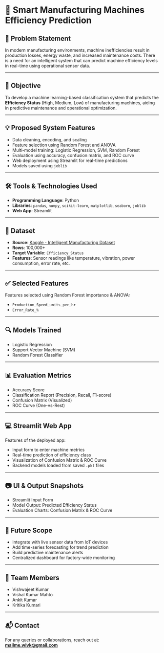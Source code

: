 # 🤖 Smart Manufacturing Machines Efficiency Prediction

## 📌 Problem Statement
In modern manufacturing environments, machine inefficiencies result in production losses, energy waste, and increased maintenance costs. There is a need for an intelligent system that can predict machine efficiency levels in real-time using operational sensor data.

---

## 🎯 Objective
To develop a machine learning-based classification system that predicts the **Efficiency Status** (High, Medium, Low) of manufacturing machines, aiding in predictive maintenance and operational optimization.

---

## 💡 Proposed System Features
- Data cleaning, encoding, and scaling
- Feature selection using Random Forest and ANOVA
- Multi-model training: Logistic Regression, SVM, Random Forest
- Evaluation using accuracy, confusion matrix, and ROC curve
- Web deployment using Streamlit for real-time predictions
- Models saved using `joblib`

---

## 🛠️ Tools & Technologies Used
- **Programming Language**: Python
- **Libraries**: `pandas`, `numpy`, `scikit-learn`, `matplotlib`, `seaborn`, `joblib`
- **Web App**: Streamlit

---

## 📁 Dataset
- **Source**: [Kaggle - Intelligent Manufacturing Dataset](https://www.kaggle.com/datasets/ziya07/intelligent-manufacturing-dataset)
- **Rows**: 100,000+
- **Target Variable**: `Efficiency_Status`  
- **Features**: Sensor readings like temperature, vibration, power consumption, error rate, etc.

---

## ✅ Selected Features
Features selected using Random Forest importance & ANOVA:
- `Production_Speed_units_per_hr`
- `Error_Rate_%`

---

## 🔍 Models Trained
- Logistic Regression
- Support Vector Machine (SVM)
- Random Forest Classifier

---

## 📊 Evaluation Metrics
- Accuracy Score
- Classification Report (Precision, Recall, F1-score)
- Confusion Matrix (Visualized)
- ROC Curve (One-vs-Rest)

---

## 💻 Streamlit Web App
Features of the deployed app:
- Input form to enter machine metrics
- Real-time prediction of efficiency class
- Visualization of Confusion Matrix & ROC Curve
- Backend models loaded from saved `.pkl` files

---

## 📷 UI & Output Snapshots
- Streamlit Input Form  
- Model Output: Predicted Efficiency Status  
- Evaluation Charts: Confusion Matrix & ROC Curve

---

## 🚀 Future Scope
- Integrate with live sensor data from IoT devices
- Add time-series forecasting for trend prediction
- Build predictive maintenance alerts
- Centralized dashboard for factory-wide monitoring

---

## 👥 Team Members
- Vishwajeet Kumar
- Vishal Kumar Mahto
- Ankit Kumar
- Kritika Kumari

---

## 📬 Contact
For any queries or collaborations, reach out at:  
**mailme.wivk@gmail.com**

